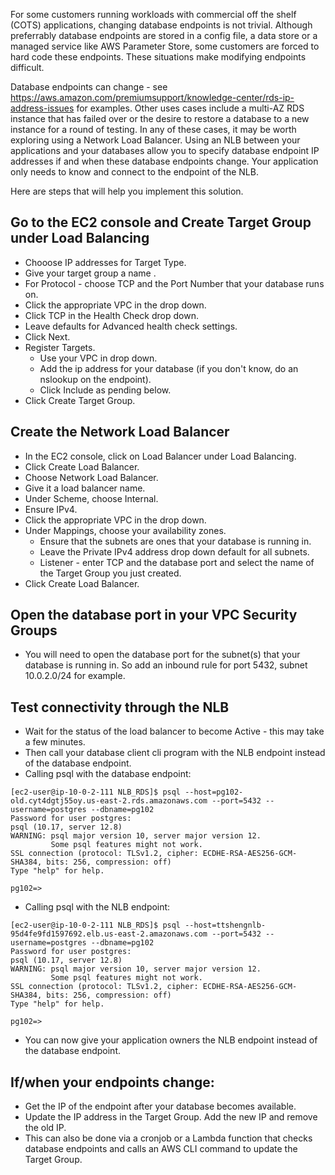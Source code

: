 For some customers running workloads with commercial off the shelf (COTS) applications, changing database endpoints is not trivial. Although preferrably database endpoints are stored in a config file, a data store or a managed service like AWS Parameter Store, some customers are forced to hard code these endpoints. These situations make modifying endpoints difficult.

Database endpoints can change - see https://aws.amazon.com/premiumsupport/knowledge-center/rds-ip-address-issues for examples. Other uses cases include a multi-AZ RDS instance that has failed over or the desire to restore a database to a new instance for a round of testing. In any of these cases, it may be worth exploring using a Network Load Balancer. Using an NLB between your applications and your databases allow you to specify database endpoint IP addresses if and when these database endpoints change. Your application only needs to know and connect to the endpoint of the NLB.

Here are steps that will help you implement this solution.

## Go to the EC2 console and Create Target Group under Load Balancing
-  Chooose IP addresses for Target Type.
-  Give your target group a name .
-  For Protocol - choose TCP and the Port Number that your database runs on.
-  Click the appropriate VPC in the drop down.
-  Click TCP in the Health Check drop down.
-  Leave defaults for Advanced health check settings.
-  Click Next.
-  Register Targets.
   -  Use your VPC in drop down.
   -  Add the ip address for your database (if you don't know, do an nslookup on the endpoint).
   -  Click Include as pending below.
-    Click Create Target Group.

## Create the Network Load Balancer
- In the EC2 console, click on Load Balancer under Load Balancing.
- Click Create Load Balancer.
- Choose Network Load Balancer.
- Give it a load balancer name.
- Under Scheme, choose Internal.
- Ensure IPv4.
- Click the appropriate VPC in the drop down.
- Under Mappings, choose your availability zones.
  - Ensure that the subnets are ones that your database is running in.
  - Leave the Private IPv4 address drop down default for all subnets.
  - Listener - enter TCP and the database port and select the name of the Target Group you just created.
- Click Create Load Balancer.

## Open the database port in your VPC Security Groups
- You will need to open the database port for the subnet(s) that your database is running in. So add an inbound rule for port 5432, subnet 10.0.2.0/24 for example.

## Test connectivity through the NLB
- Wait for the status of the load balancer to become Active - this may take a few minutes.
- Then call your database client cli program with the NLB endpoint instead of the database endpoint.
- Calling psql with the database endpoint:
```
[ec2-user@ip-10-0-2-111 NLB_RDS]$ psql --host=pg102-old.cyt4dgtj55oy.us-east-2.rds.amazonaws.com --port=5432 --username=postgres --dbname=pg102
Password for user postgres:
psql (10.17, server 12.8)
WARNING: psql major version 10, server major version 12.
         Some psql features might not work.
SSL connection (protocol: TLSv1.2, cipher: ECDHE-RSA-AES256-GCM-SHA384, bits: 256, compression: off)
Type "help" for help.

pg102=>
```


- Calling psql with the NLB endpoint:
```
[ec2-user@ip-10-0-2-111 NLB_RDS]$ psql --host=ttshengnlb-95d4fe9fd1597692.elb.us-east-2.amazonaws.com --port=5432 --username=postgres --dbname=pg102
Password for user postgres:
psql (10.17, server 12.8)
WARNING: psql major version 10, server major version 12.
         Some psql features might not work.
SSL connection (protocol: TLSv1.2, cipher: ECDHE-RSA-AES256-GCM-SHA384, bits: 256, compression: off)
Type "help" for help.

pg102=>
```
- You can now give your application owners the NLB endpoint instead of the database endpoint.

## If/when your endpoints change:
- Get the IP of the endpoint after your database becomes available.
- Update the IP address in the Target Group. Add the new IP and remove the old IP.
- This can also be done via a cronjob or a Lambda function that checks database endpoints and calls an AWS CLI command to update the Target Group.

  

